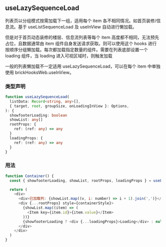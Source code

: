 ## useLazySequenceLoad

列表页以分组模式按需加载下一组，适用每个 item 各不相同情况。如首页装修/信息流。基于 useListSequenceLoad 及 useInView 自动进行懒加载。

但是对于首页动态装修的楼层、信息流列表等每个 item 高度都不相同，无法预先占位，且数据通常由 item 组件自身发送请求获取。则可以使用这个 hooks 进行按顺序分组懒加载。每次都加载指定数量的组件。需要在列表底部设置一个 loading 组件，当 loading 进入可视区域时，则触发加载

一般的列表懒加载不一定适用 useLazySequenceLoad，可以在每个 item 中单独使用 brickHooksWeb.useInView。

### 类型声明

```typescript
function useLazySequenceLoad(
  listData: Record<string, any>[],
  { target, root, groupSize, onLoadingInView }: Options,
): {
  showfooterLoading: boolean
  showList: any[]
  rootProps: {
    ref: (ref: any) => any
  }
  loadingProps: {
    ref: (ref: any) => any
  }
}
```

### 用法

```javascript
function Container() {
  const { showfooterLoading, showList, rootProps, loadingProps } = useLazySequenceLoad(list, { groupSize: 3 })

  return (
    <div>
      <div>已加载列: {showList.map((v, i: number) => i + 1).join(',')}</div>
      <div {...rootProps} style={containerStyle}>
        {showList.map((item) => (
          <Item key={item.id}>{item.value}</Item>
        ))}
        {showfooterLoading ? <div {...loadingProps}>Loading</div> : null}
      </div>
    </div>
  )
}
```
